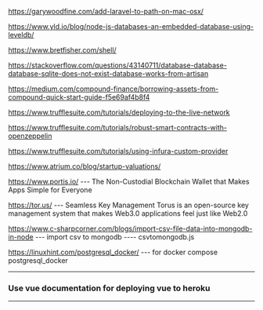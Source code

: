 https://garywoodfine.com/add-laravel-to-path-on-mac-osx/

https://www.yld.io/blog/node-js-databases-an-embedded-database-using-leveldb/

https://www.bretfisher.com/shell/

https://stackoverflow.com/questions/43140711/database-database-database-sqlite-does-not-exist-database-works-from-artisan

https://medium.com/compound-finance/borrowing-assets-from-compound-quick-start-guide-f5e69af4b8f4

https://www.trufflesuite.com/tutorials/deploying-to-the-live-network

https://www.trufflesuite.com/tutorials/robust-smart-contracts-with-openzeppelin

https://www.trufflesuite.com/tutorials/using-infura-custom-provider

https://www.atrium.co/blog/startup-valuations/

https://www.portis.io/ --- The Non-Custodial Blockchain Wallet that Makes Apps Simple for Everyone

https://tor.us/ --- Seamless Key Management
Torus is an open-source key management system that makes Web3.0 applications feel just like Web2.0

https://www.c-sharpcorner.com/blogs/import-csv-file-data-into-mongodb-in-node --- import csv to mongodb ---- csvtomongodb.js

https://linuxhint.com/postgresql_docker/ --- for docker compose postgresql_docker

---

### Use vue documentation for deploying vue to heroku

---
